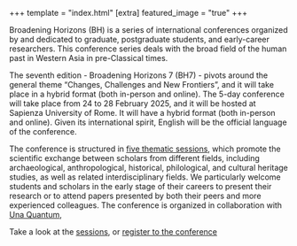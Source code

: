 +++
template = "index.html"
[extra]
featured_image = "true"
+++

Broadening Horizons (BH) is a series of international conferences organized by and dedicated to graduate, postgraduate students, and early-career researchers. This conference series deals with the broad field of the human past in Western Asia in pre-Classical times.

The seventh edition - Broadening Horizons 7 (BH7) - pivots around the general theme “Changes, Challenges and New Frontiers”, and it will take place in a hybrid format (both in-person and online). The 5-day conference will take place from 24 to 28 February 2025, and it will be hosted at Sapienza University of Rome. It will have  a hybrid format (both in-person and online). Given its international spirit, English will be the official language of the conference. 

The conference is structured in [five thematic sessions](/program/sessions), which promote the scientific exchange between scholars from different fields, including archaeological, anthropological, historical, philological, and cultural heritage studies, as well as related interdisciplinary fields. We particularly welcome students and scholars in the early stage of their careers to present their research or to attend papers presented by both their peers and more experienced colleagues. The conference is organized in collaboration with [Una Quantum](https://www.unaquantum.com/), 

Take a look at the [sessions](/program/sessions), or [register to the conference](/registration)